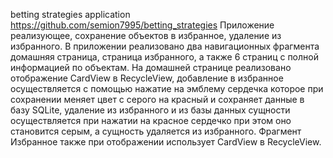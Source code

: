 betting strategies application
https://github.com/semion7995/betting_strategies
Приложение реализующее, сохранение объектов в избранное, удаление из избранного. В приложении реализовано два навигационных фрагмента домашняя страница, страница избранного, а также 6 страниц с полной информацией по объектам. На домашней странице реализовано отображение CardView в RecycleView, добавление в избранное осуществляется с помощью нажатие на эмблему сердечка которое при сохранении меняет цвет с серого на красный и сохраняет данные в базу SQLite, удаление из избранного и из базы данных сущности осуществляется при нажатии на красное сердечко при этом оно становится серым, а сущность удаляется из избранного. Фрагмент Избранное также при отображении использует CardView в RecycleView.
